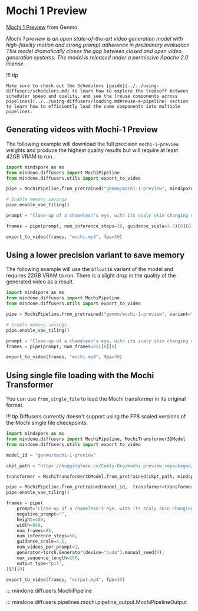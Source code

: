 <!-- Copyright 2024 The HuggingFace Team. All rights reserved.
#
# Licensed under the Apache License, Version 2.0 (the "License");
# you may not use this file except in compliance with the License.
# You may obtain a copy of the License at
#
#     http://www.apache.org/licenses/LICENSE-2.0
#
# Unless required by applicable law or agreed to in writing, software
# distributed under the License is distributed on an "AS IS" BASIS,
# WITHOUT WARRANTIES OR CONDITIONS OF ANY KIND, either express or implied.
# See the License for the specific language governing permissions and
# limitations under the License.
-->

# Mochi 1 Preview

[Mochi 1 Preview](https://huggingface.co/genmo/mochi-1-preview) from Genmo.

*Mochi 1 preview is an open state-of-the-art video generation model with high-fidelity motion and strong prompt adherence in preliminary evaluation. This model dramatically closes the gap between closed and open video generation systems. The model is released under a permissive Apache 2.0 license.*

!!! tip

    Make sure to check out the Schedulers [guide](../../using-diffusers/schedulers.md) to learn how to explore the tradeoff between scheduler speed and quality, and see the [reuse components across pipelines](../../using-diffusers/loading.md#reuse-a-pipeline) section to learn how to efficiently load the same components into multiple pipelines.


## Generating videos with Mochi-1 Preview

The following example will download the full precision `mochi-1-preview` weights and produce the highest quality results but will require at least 42GB VRAM to run.

```python
import mindspore as ms
from mindone.diffusers import MochiPipeline
from mindone.diffusers.utils import export_to_video

pipe = MochiPipeline.from_pretrained("genmo/mochi-1-preview", mindspore_dtype=ms.float16)

# Enable memory savings
pipe.enable_vae_tiling()

prompt = "Close-up of a chameleon's eye, with its scaly skin changing color. Ultra high resolution 4k."

frames = pipe(prompt, num_inference_steps=28, guidance_scale=3.5)[0][0]

export_to_video(frames, "mochi.mp4", fps=30)
```

## Using a lower precision variant to save memory

The following example will use the `bfloat16` variant of the model and requires 22GB VRAM to run. There is a slight drop in the quality of the generated video as a result.

```python
import mindspore as ms
from mindone.diffusers import MochiPipeline
from mindone.diffusers.utils import export_to_video

pipe = MochiPipeline.from_pretrained("genmo/mochi-1-preview", variant="bf16", mindspore_dtype=ms.bfloat16)

# Enable memory savings
pipe.enable_vae_tiling()

prompt = "Close-up of a chameleon's eye, with its scaly skin changing color. Ultra high resolution 4k."
frames = pipe(prompt, num_frames=85)[0][0]

export_to_video(frames, "mochi.mp4", fps=30)
```

## Using single file loading with the Mochi Transformer

You can use `from_single_file` to load the Mochi transformer in its original format.

!!! tip
    Diffusers currently doesn't support using the FP8 scaled versions of the Mochi single file checkpoints.

```python
import mindspore as ms
from mindone.diffusers import MochiPipeline, MochiTransformer3DModel
from mindone.diffusers.utils import export_to_video

model_id = "genmo/mochi-1-preview"

ckpt_path = "https://huggingface.co/Comfy-Org/mochi_preview_repackaged/blob/main/split_files/diffusion_models/mochi_preview_bf16.safetensors"

transformer = MochiTransformer3DModel.from_pretrained(ckpt_path, mindspore_dtype=ms.bfloat16)

pipe = MochiPipeline.from_pretrained(model_id,  transformer=transformer)
pipe.enable_vae_tiling()

frames = pipe(
    prompt="Close-up of a chameleon's eye, with its scaly skin changing color. Ultra high resolution 4k.",
    negative_prompt="",
    height=480,
    width=848,
    num_frames=85,
    num_inference_steps=50,
    guidance_scale=4.5,
    num_videos_per_prompt=1,
    generator=torch.Generator(device="cuda").manual_seed(0),
    max_sequence_length=256,
    output_type="pil",
)[0][0]

export_to_video(frames, "output.mp4", fps=30)
```

::: mindone.diffusers.MochiPipeline

::: mindone.diffusers.pipelines.mochi.pipeline_output.MochiPipelineOutput
